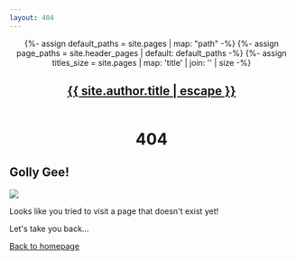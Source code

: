```yaml
---
layout: 404
---
```


<header>
  <nav>
      {%- assign default_paths = site.pages | map: "path" -%}
      {%- assign page_paths = site.header_pages | default: default_paths -%}
      {%- assign titles_size = site.pages | map: 'title' | join: '' | size -%}
      <a class="logo" rel="author" href="{{ "/" | relative_url }}">
        <h1>{{ site.author.title | escape }}</h1></a> <!--isto é o logotipo -->
  </nav>
</header>

<div class="div404">
  <div class="about-header">
    <h1 class="intro" style="text-align: center;">404</h1>
  </div>

  <h2 class="title" ><strong>Golly Gee!</strong></h2>
  <img src="https://static.wixstatic.com/media/6f7685_b92e42e6542e49f7b4d0d9fc90e120b0~mv2.gif">
  <p id="phrase1" >Looks like you tried to visit a page that doesn't exist yet!</p>
  <p id="phrase2" class="small">Let's take you back...</p>
  <a href="{{ site.baseurl }}/"><p class="btn-primary">Back to homepage</p></a>
</div>


